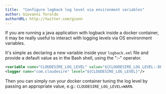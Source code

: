 ```yaml
---
title:  "Configure logback log level via environment variables"
author: Giovanni Toraldo
authorURL: http://twitter.com/gionn
---
```


If you are running a java application with logback inside a docker container, it may be really useful to interact with logging levels via OS environment variables.

It's simple as declaring a new variable inside your `logback.xml` file and provide a default value as in the Bash shell, using the ":-" operator.

```xml
<variable name="CLOUDESIRE_LOG_LEVEL" value="${CLOUDESIRE_LOG_LEVEL:-DEBUG}" />
<logger name="com.cloudesire" level="${CLOUDESIRE_LOG_LEVEL}"/>
```

Then you can simply run your docker container tuning the log level by passing an appropriate value, e.g.: `CLOUDESIRE_LOG_LEVEL=WARN`.

<!--truncate-->